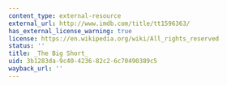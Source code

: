 ```yaml
---
content_type: external-resource
external_url: http://www.imdb.com/title/tt1596363/
has_external_license_warning: true
license: https://en.wikipedia.org/wiki/All_rights_reserved
status: ''
title: _The Big Short_
uid: 3b1283da-9c40-4236-82c2-6c70490389c5
wayback_url: ''
---
```

